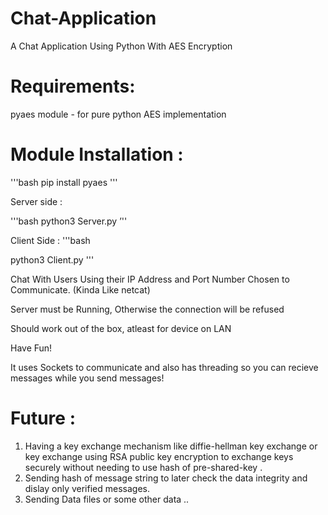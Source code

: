 # Chat-Application
A Chat Application Using Python With AES Encryption 

 
# Requirements:
pyaes module - for pure python AES implementation 

# Module Installation :

'''bash
pip install pyaes
'''

Server side :

'''bash
python3 Server.py
’''
  
Client Side : 
'''bash

python3 Client.py
'''

Chat With Users Using their IP Address and Port Number Chosen to Communicate. (Kinda Like netcat)

Server must be Running, Otherwise the connection will be refused

Should work out of the box, atleast for device on LAN

Have Fun!

It uses Sockets to communicate and also has threading so you can recieve messages while you send messages!

# Future : 
1. Having a key exchange mechanism like diffie-hellman key exchange or key exchange using RSA public key encryption to exchange keys securely without needing to use hash of pre-shared-key .
2. Sending hash of message string to later check the data integrity and dislay only verified messages.
3. Sending Data files or some other data ..
